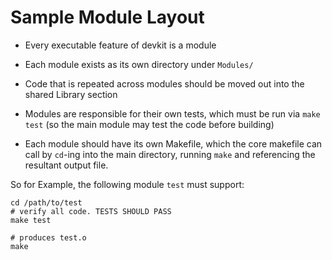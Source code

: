 # Sample Module Layout

- Every executable feature of devkit is a module
- Each module exists as its own directory under `Modules/`
- Code that is repeated across modules should be moved out into the shared
Library section
- Modules are responsible for their own tests, which must be run via `make test`
(so the main module may test the code before building)

- Each module should have its own Makefile, which the core makefile can call by
`cd`-ing into the main directory, running `make` and referencing the resultant output file.

So for Example, the following module `test` must support:
```
cd /path/to/test
# verify all code. TESTS SHOULD PASS
make test

# produces test.o
make
```
